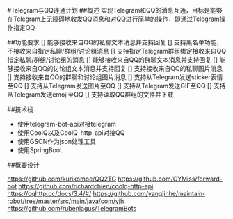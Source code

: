 #Telegram与QQ连通计划
##概述
实现Telegram和QQ的消息互通，目标是能够在Telegram上无障碍地收发QQ消息和对QQ进行简单的操作，即通过Telegram操作指定QQ

##功能要求
[] 能够接收来自QQ的私聊文本消息并支持回复
[] 支持黑名单功能，不接收来自指定私聊/群组/讨论组消息
[] 支持指定Telegram群组绑定接收来自QQ指定私聊/群组/讨论组的消息
[] 能够接收来自QQ的群聊文本消息并支持回复
[] 能够接收来自QQ的讨论组文本消息并支持回复
[] 支持接收来自QQ的私聊图片消息
[] 支持接收来自QQ的群聊和讨论组图片消息
[] 支持从Telegram发送sticker表情至QQ
[] 支持从Telegram发送图片至QQ
[] 支持从Telegram发送GIF至QQ
[] 支持从Telegram发送emoji至QQ
[] 支持读取QQ群组的文件并下载

##技术栈
- 使用telegram-bot-api对接telegram
- 使用CoolQ以及CoolQ-http-api对接QQ
- 使用GSON作为json处理工具
- 使用SpringBoot

##概要设计
    


https://github.com/kurikomoe/QQ2TG
https://github.com/OYMiss/forward-bot
https://github.com/richardchien/coolq-http-api
https://cqhttp.cc/docs/3.4/#/
https://github.com/yangjinhe/maintain-robot/tree/master/src/main/java/com/yjh
https://github.com/rubenlagus/TelegramBots